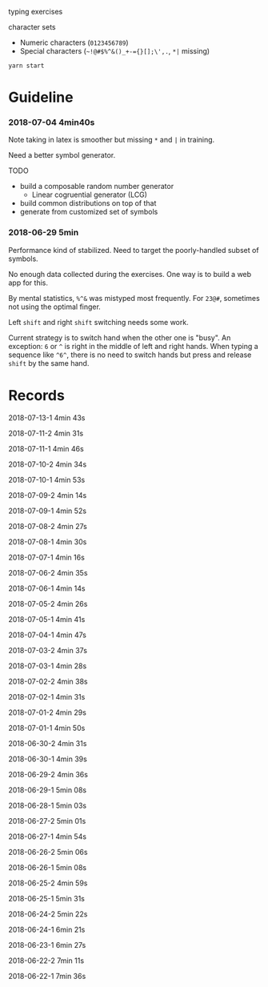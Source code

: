 typing exercises

character sets 
- Numeric characters (`0123456789`)
- Special characters (`~!@#$%^&()_+-={}[];\',.`, `*|` missing)

`yarn start`

# Guideline

### 2018-07-04 4min40s
Note taking in latex is smoother but missing `*` and `|` in training.

Need a better symbol generator.

TODO
- build a composable random number generator
  - Linear cogruential generator (LCG)
- build common distributions on top of that
- generate from customized set of symbols

### 2018-06-29 5min
Performance kind of stabilized.
Need to target the poorly-handled subset of symbols.

No enough data collected during the exercises.
One way is to build a web app for this.

By mental statistics, `%^&` was mistyped most frequently.
For `23@#`, sometimes not using the optimal finger.

Left `shift` and right `shift` switching needs some work.

Current strategy is to switch hand when the other one is "busy".
An exception: `6` or `^` is right in the middle of left and right hands.
When typing a sequence like `^6^`, there is no need to switch hands but press and release `shift` by the same hand.

# Records
2018-07-13-1 4min 43s

2018-07-11-2 4min 31s

2018-07-11-1 4min 46s

2018-07-10-2 4min 34s

2018-07-10-1 4min 53s

2018-07-09-2 4min 14s

2018-07-09-1 4min 52s

2018-07-08-2 4min 27s

2018-07-08-1 4min 30s

2018-07-07-1 4min 16s

2018-07-06-2 4min 35s

2018-07-06-1 4min 14s

2018-07-05-2 4min 26s

2018-07-05-1 4min 41s

2018-07-04-1 4min 47s

2018-07-03-2 4min 37s

2018-07-03-1 4min 28s

2018-07-02-2 4min 38s

2018-07-02-1 4min 31s

2018-07-01-2 4min 29s

2018-07-01-1 4min 50s

2018-06-30-2 4min 31s

2018-06-30-1 4min 39s

2018-06-29-2 4min 36s

2018-06-29-1 5min 08s

2018-06-28-1 5min 03s

2018-06-27-2 5min 01s

2018-06-27-1 4min 54s

2018-06-26-2 5min 06s

2018-06-26-1 5min 08s

2018-06-25-2 4min 59s

2018-06-25-1 5min 31s

2018-06-24-2 5min 22s

2018-06-24-1 6min 21s

2018-06-23-1 6min 27s

2018-06-22-2 7min 11s

2018-06-22-1 7min 36s

